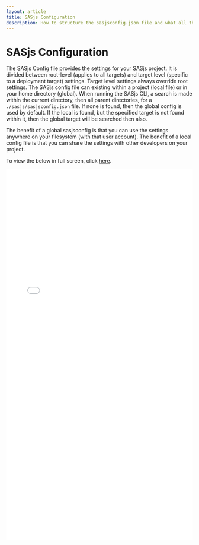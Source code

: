 ```yaml
---
layout: article
title: SASjs Configuration
description: How to structure the sasjsconfig.json file and what all the attributes actually do
---
```


SASjs Configuration
====================

The SASjs Config file provides the settings for your SASjs project.  It is divided between root-level (applies to all targets) and target level (specific to a deployment target) settings.  Target level settings always override root settings.  The SASjs config file can existing within a project (local file) or in your home directory (global).  When running the SASjs CLI, a search is made within the current directory, then all parent directories, for a `./sasjs/sasjsconfig.json` file.  If none is found, then the global config is used by default.  If the local is found, but the specified target is not found within it, then the global target will be searched then also.

The benefit of a global sasjsconfig is that you can use the settings anywhere on your filesystem (with that user account).  The benefit of a local config file is that you can share the settings with other developers on your project.

To view the below in full screen, click [here](/sasjsconfig.html).


<iframe src="/sasjsconfig.html" width="100%" height="1000" style="border:none;">
</iframe>